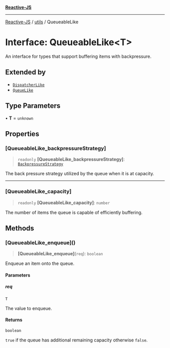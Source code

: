 [**Reactive-JS**](../../README.md)

***

[Reactive-JS](../../README.md) / [utils](../README.md) / QueueableLike

# Interface: QueueableLike\<T\>

An interface for types that support buffering items with backpressure.

## Extended by

- [`DispatcherLike`](../../concurrent/interfaces/DispatcherLike.md)
- [`QueueLike`](QueueLike.md)

## Type Parameters

• **T** = `unknown`

## Properties

### \[QueueableLike\_backpressureStrategy\]

> `readonly` **\[QueueableLike\_backpressureStrategy\]**: [`BackpressureStrategy`](../type-aliases/BackpressureStrategy.md)

The back pressure strategy utilized by the queue when it is at capacity.

***

### \[QueueableLike\_capacity\]

> `readonly` **\[QueueableLike\_capacity\]**: `number`

The number of items the queue is capable of efficiently buffering.

## Methods

### \[QueueableLike\_enqueue\]()

> **\[QueueableLike\_enqueue\]**(`req`): `boolean`

Enqueue an item onto the queue.

#### Parameters

##### req

`T`

The value to enqueue.

#### Returns

`boolean`

`true` if the queue has additional remaining capacity otherwise `false`.
